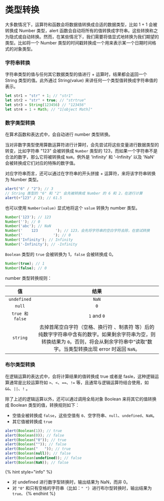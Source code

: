 # 类型转换

大多数情况下，运算符和函数会将数据值转换成合适的数据类型，比如 1 + 1 会被转换成 Number 类型，alert 函数会自动将所有的值转换成字符串。这些转换称之为隐式或自动转换。然而，在某些情况下，我们需要将值显式地转换为我们期望的类型。比如将一个 Number 类型的时间戳转换成一个用来表示某一个日期时间格式的对象类型。

### 字符串转换

字符串类型的值与任何其它数据类型的值进行 + 运算时，结果都会返回一个 String 类型的值。此外通过 String(value) 来讲任何一个类型值转换成字符串值的表示。

```javascript
let str1 = "str" + 1; // "str1"
let str2 = "str" + true; // "strtrue"
let str3 = String(123456) // "123456"
let str4 = 1 + Math; // "1[object Math]"
```

### 数字类型转换

在算术函数和表达式中，会自动进行 number 类型转换。

当对非数字类型使用算数运算符进行计算时，会先尝试将这些变量进行数据类型的转变，比如字符串 "123" 会被转换成 `Number` 类型的 123，而如果一个字符串不是合法的数字，那么它将被转换成 `NaN`，例外是 'Infinity' 和 '-Infinity' 以及 'NaN' 会被转换成它们对应的特殊的数字值。

对应字符串而言，还可以通过在字符串的开头拼接 + 运算符，来将该字符串转换为 Number 类型。

```javascript
alert("6" / "2"); // 3
// String 类型的 "6" 和 "2" 会先被转换成 Number 的 6 和 2，在进行计算
alert(+"123" / 2); // 61.5
```

也可以使用 `Number(value)` 显式地将这个 `value` 转换为 number 类型。

```javascript
Number('123'); // 123
Number(''); // 0
Number('abc'); // NaN
Number('    123        '); // 123，会先将字符串的空白字符去除，在尝试转换
Number('              '); // 0
Number('Infinity'); // Infinity
Number('-Infinity'); // -Infinity
```

`Boolean` 类型的 `true` 会被转换为 1，`false` 会被转换成 0。

```javascript
Number(true); // 1
Number(false); // 0
```

number 类型转换规则：

|        值       |                                                    结果                                                   |
| :------------: | :-----------------------------------------------------------------------------------------------------: |
|   `undefined`  |                                                  `NaN`                                                  |
|     `null`     |                                                   `0`                                                   |
| `true 和 false` |                                               `1` and `0`                                               |
|    `string`    | 去掉首尾空白字符（空格、换行符 、制表符  等）后的纯数字字符串中含有的数字。如果剩余字符串为空，则转换结果为 `0`。否则，将会从剩余字符串中“读取”数字。当类型转换出现 error 时返回 `NaN`。 |

### 布尔类型转换

在逻辑运算的表达式中，会将计算结果的值转换成 true 或者是 fasle，这种逻辑运算通常是比较运算符如 `>`、`<`、`==`、`!=` 等，且通常与逻辑运算符结合使用，如 `&&`、`||`、`!` 。

除了上述的逻辑运算以外，还可以通过调用全局对象 Boolean 来将其它的值转换成 Boolean 类型的值，转换规则如下：

* 空值全被转换成 `false`，这些空值有 `0`、空字符串、`null`、`undefined`、`NaN`。
* 其它值被转换成 `true`

```javascript
alert(Boolean(1)); // true
alert(Boolean(0)); // false
alert(Boolean("0")); // true
alert(Boolean("")); // false
alert(Boolean("   ")); // true
alert(Boolean(null)); // false
alert(Boolean(undefined)); // false
alert(Boolean(NaN)); // false
```

{% hint style="info" %}
* 对 undefined 进行数字型转换时，输出结果为 NaN，而非 0。
* 对 `"0"` 和只有空格的字符串（比如：`" "`）进行布尔型转换时，输出结果为 `true。`
{% endhint %}
